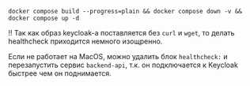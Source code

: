 ```shell
docker compose build --progress=plain && docker compose down -v && docker compose up -d
```

!! Так как образ keycloak-а поставляется без `curl` и `wget`, то делать healthcheck приходится немного изощренно.

Если не работает на MacOS, можно удалить блок `healthcheck:` и перезапустить сервис `backend-api`, т.к. он подключается 
к Keycloak быстрее чем он поднимается.